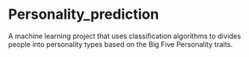 # Personality_prediction
A machine learning project that uses classification algorithms to divides people into personality types based on the Big Five Personality traits.
